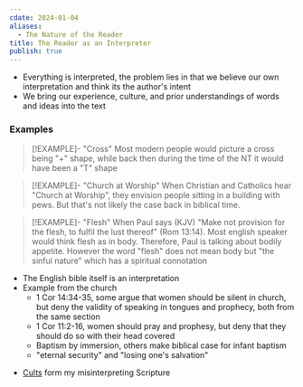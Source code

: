 ```yaml
---
cdate: 2024-01-04
aliases:
  - The Nature of the Reader
title: The Reader as an Interpreter
publish: true
---
```

* Everything is interpreted, the problem lies in that we believe our own interpretation and think its the author's intent
* We bring our experience, culture, and prior understandings of words and ideas into the text

### Examples
> [!EXAMPLE]- "Cross"
> Most modern people would picture a cross being "+" shape, while back then during the time of the NT it would have been a "T" shape

> [!EXAMPLE]- "Church at Worship"
> When Christian and Catholics hear "Church at Worship", they envision people sitting in a building with pews. But that's not likely the case back in biblical time.

> [!EXAMPLE]- "Flesh"
> When Paul says (KJV) "Make not provision for the flesh, to fulfil the lust thereof" (Rom 13:14). Most english speaker would think flesh as in body. Therefore, Paul is talking about bodily appetite. However the word "flesh" does not mean body but "the sinful nature" which has a spiritual connotation 

* The English bible itself is an interpretation
* Example from the church
    * 1 Cor 14:34-35, some argue that women should be silent in church, but deny the validity of speaking in tongues and prophecy, both from the same section
    * 1 Cor 11:2-16, women should pray and prophesy, but deny that they should do so with their head covered
    * Baptism by immersion, others make biblical case for infant baptism
    * "eternal security" and "losing one's salvation"

- [Cults](../../How%20Cults%20Form.md) form my misinterpreting Scripture

